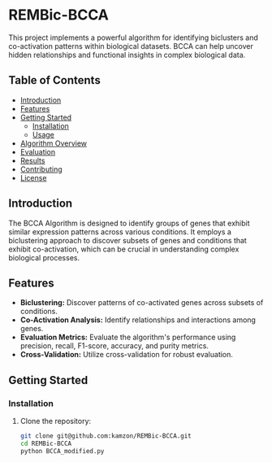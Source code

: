 # REMBic-BCCA

 This project implements a powerful algorithm for identifying biclusters and co-activation patterns within biological datasets. BCCA can help uncover hidden relationships and functional insights in complex biological data.


## Table of Contents

- [Introduction](#introduction)
- [Features](#features)
- [Getting Started](#getting-started)
  - [Installation](#installation)
  - [Usage](#usage)
- [Algorithm Overview](#algorithm-overview)
- [Evaluation](#evaluation)
- [Results](#results)
- [Contributing](#contributing)
- [License](#license)

## Introduction

The BCCA Algorithm is designed to identify groups of genes that exhibit similar expression patterns across various conditions. It employs a biclustering approach to discover subsets of genes and conditions that exhibit co-activation, which can be crucial in understanding complex biological processes.

## Features

- **Biclustering:** Discover patterns of co-activated genes across subsets of conditions.
- **Co-Activation Analysis:** Identify relationships and interactions among genes.
- **Evaluation Metrics:** Evaluate the algorithm's performance using precision, recall, F1-score, accuracy, and purity metrics.
- **Cross-Validation:** Utilize cross-validation for robust evaluation.

## Getting Started

### Installation

1. Clone the repository:

   ```bash
   git clone git@github.com:kamzon/REMBic-BCCA.git
   cd REMBic-BCCA
   python BCCA_modified.py